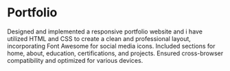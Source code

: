# Portfolio
 Designed and implemented a responsive portfolio website and i have utilized HTML and CSS to create a clean and professional layout, incorporating Font Awesome for social media icons. Included sections for home, about, education, certifications, and projects. Ensured cross-browser compatibility and optimized for various devices.
